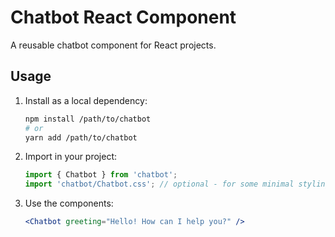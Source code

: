 # Chatbot React Component

A reusable chatbot component for React projects.

## Usage

1. Install as a local dependency:
   ```sh
   npm install /path/to/chatbot
   # or
   yarn add /path/to/chatbot
   ```
2. Import in your project:
   ```js
   import { Chatbot } from 'chatbot';
   import 'chatbot/Chatbot.css'; // optional - for some minimal styling
   ```
3. Use the components:
   ```jsx
   <Chatbot greeting="Hello! How can I help you?" />
   ```
